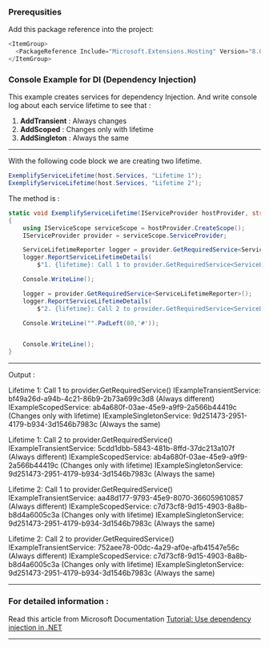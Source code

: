 ### Prerequsities
Add this package reference into the project:
```csharp
<ItemGroup>
  <PackageReference Include="Microsoft.Extensions.Hosting" Version="8.0.0" />
</ItemGroup>
```

### Console Example for DI (Dependency Injection)
This example creates services for dependency Injection. And write console log about each service lifetime to see that :
1. **AddTransient** 	: Always changes
2. **AddScoped** 		: Changes only with lifetime
3. **AddSingleton** 	: Always the same


------------
With the following code block we are creating two lifetime.
```csharp
ExemplifyServiceLifetime(host.Services, "Lifetime 1");
ExemplifyServiceLifetime(host.Services, "Lifetime 2");
```

The method is :

```csharp
static void ExemplifyServiceLifetime(IServiceProvider hostProvider, string lifetime)
{
    using IServiceScope serviceScope = hostProvider.CreateScope();
    IServiceProvider provider = serviceScope.ServiceProvider;

    ServiceLifetimeReporter logger = provider.GetRequiredService<ServiceLifetimeReporter>();
    logger.ReportServiceLifetimeDetails(
        $"1. {lifetime}: Call 1 to provider.GetRequiredService<ServiceLifetimeReporter>()");

    Console.WriteLine();

    logger = provider.GetRequiredService<ServiceLifetimeReporter>();
    logger.ReportServiceLifetimeDetails(
        $"2. {lifetime}: Call 2 to provider.GetRequiredService<ServiceLifetimeReporter>()");

    Console.WriteLine("".PadLeft(80,'#'));


    Console.WriteLine();
}
```


------------

Output :

Lifetime 1: Call 1 to provider.GetRequiredService<ServiceLifetimeReporter>()
    IExampleTransientService: bf49a26d-a94b-4c21-86b9-2b73a699c3d8 (Always different)
    IExampleScopedService: ab4a680f-03ae-45e9-a9f9-2a566b44419c (Changes only with lifetime)
    IExampleSingletonService: 9d251473-2951-4179-b934-3d1546b7983c (Always the same)

Lifetime 1: Call 2 to provider.GetRequiredService<ServiceLifetimeReporter>()
    IExampleTransientService: 5cdd1dbb-5843-481b-8ffd-37dc213a107f (Always different)
    IExampleScopedService: ab4a680f-03ae-45e9-a9f9-2a566b44419c (Changes only with lifetime)
    IExampleSingletonService: 9d251473-2951-4179-b934-3d1546b7983c (Always the same)


Lifetime 2: Call 1 to provider.GetRequiredService<ServiceLifetimeReporter>()
    IExampleTransientService: aa48d177-9793-45e9-8070-366059610857 (Always different)
    IExampleScopedService: c7d73cf8-9d15-4903-8a8b-b8d4a6005c3a (Changes only with lifetime)
    IExampleSingletonService: 9d251473-2951-4179-b934-3d1546b7983c (Always the same)

Lifetime 2: Call 2 to provider.GetRequiredService<ServiceLifetimeReporter>()
    IExampleTransientService: 752aee78-00dc-4a29-af0e-afb41547e56c (Always different)
    IExampleScopedService: c7d73cf8-9d15-4903-8a8b-b8d4a6005c3a (Changes only with lifetime)
    IExampleSingletonService: 9d251473-2951-4179-b934-3d1546b7983c (Always the same)


------------

### For detailed information :
Read this article from Microsoft Documentation
[Tutorial: Use dependency injection in .NET](https://learn.microsoft.com/en-us/dotnet/core/extensions/dependency-injection-usage)

------------